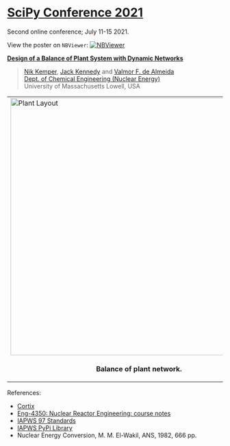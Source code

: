 # [SciPy Conference 2021](https://www.scipy2021.scipy.org/schedule)

Second online conference; July 11-15 2021.

View the poster on `NBViewer`: [![NBViewer](https://raw.githubusercontent.com/jupyter/design/master/logos/Badges/nbviewer_badge.svg)](https://nbviewer.jupyter.org/github/dpploy/scipy-2021/blob/main/poster.ipynb)

[**Design of a Balance of Plant System with Dynamic Networks**](https://www.scipy2021.scipy.org/virtual-poster-session)

 >[Nik Kemper](https://github.com/nik), [Jack Kennedy](https://github.com/jack) and [Valmor F. de Almeida](https://github.com/dealmeidavf) <br>
 >[Dept. of Chemical Engineering (Nuclear Energy)](https://www.uml.edu/Engineering/Chemical/faculty/de-Almeida-Valmor.aspx) <br>
 >University of Massachusetts Lowell, USA <br>

|  |
|---|
| <img width="600" src="pics/network-0.gv.png" title="Plant Layout">|
| <p style="text-align:center;"><b>Balance of plant network.</b></p> |

References:

 + [Cortix](https://cortix.org/)
 + [Eng-4350: Nuclear Reactor Engineering: course notes](https://github.com/dpploy/engy-4350)
 + [IAPWS 97 Standards](http://www.iapws.org/relguide/IF97-Rev.html)
 + [IAPWS PyPi Library](https://pypi.org/project/iapws/)
 + Nuclear Energy Conversion, M. M. El-Wakil, ANS, 1982, 666 pp.
